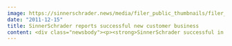 ```yaml
---
image: https://sinnerschrader.news/media/filer_public_thumbnails/filer_public/fe/5e/fe5e6ecc-b6f6-48c8-8170-bd1d631f8197/varfoldersdjk8pxf42x64d8fxslz8jcc8fc0000gnttmpw0d4uw__480x288_q85_crop_subsampling-2_upscale.png
date: "2011-12-15"
title: SinnerSchrader reports successful new customer business
content: <div class="newsbody"><p><strong>SinnerSchrader successful in business with new customers / First quarter concluded positively / Annual General Meeting votes on a 25 per cent dividend increase</strong></p><p>SinnerSchrader started the 2011/2012 financial year with wind in its sails. At the ordinary Annual General Meeting of SinnerSchrader AG held in Hamburg today, the Management Board reports on a sustained dynamic development of business. Based on preliminary figures for the first quarter of 2011/2012 (September to November 2011), revenues are expected to grow by 19 per cent over those of the previous quarter, to more than EUR 9 million. Moreover, at the end of the quarter, several significant new clients from the fashion, retail and entertainment sectors were gained and will drive business in the coming months.</p><p>"Our new business success is reinforcing the growth targets we at SinnerSchrader set for 2011/2012," says Chairman of the Management Board Matthias Schrader. "Our digital agency group thus intends to increase its net revenues by around 15 per cent to EUR 35.5 million in the 2011/2012 financial year."</p><p>The first-quarter EBITA will probably amount to EUR 0.6 million to EUR 0.7 million. Although this figure clearly falls short of results for the previous year, internal plans were easily achieved, so that the quarterly trend also emphasises the ambitious earnings forecast for the full financial year of EUR 3.25 million in EBITA (an increase of 25 per cent over that of the previous year) and EUR 1.7 million (an increase of 33 per cent over that of the previous year). Finance Director Thomas Dyckhoff&#58; "We benefit enormously from the general trend towards digital business models and perceive a strong demand for our services."</p><p>This trend had already considerably boosted business in the previous financial year. In 2010/2011 SinnerSchrader generated net revenues of EUR 30.9 million and operative earnings (EBITA) of EUR 2.6 million. This is an increase in revenues of EUR 7 million (+ 29.1 per cent) and a 19.5 per cent increase in EBITA.</p><p>With these increases, SinnerSchrader has clearly exceeded the growth targets it set itself. On this basis and in light of the positive outlook for 2011/2012, the Management Board and Supervisory Board proposed that the dividend be raised by 25 per cent over that of the previous year, to 10 cents per share, at the Annual General Meeting held today in Hamburg. This dividend will once again be paid from the contribution account for tax purposes, and is thus tax-free for those with minor holdings.</p><p><strong>About SinnerSchrader</strong><br/>SinnerSchrader is one of the leading digital agencies in Europe. SinnerSchrader develops interactive strategies, platforms, and applications which create radical relationships between consumers and brands. The SinnerSchrader Group has around 400 employees in Hamburg, Frankfurt am Main, Berlin, and Hanover who work for customers such as Allianz, TUI, Tchibo, simyo, REWE, comdirect bank, PPR Group, OTTO, and Steigenberger. SinnerSchrader was founded in 1996 and has been quoted on the stock exchange since 1999.</p></div>
---
```

